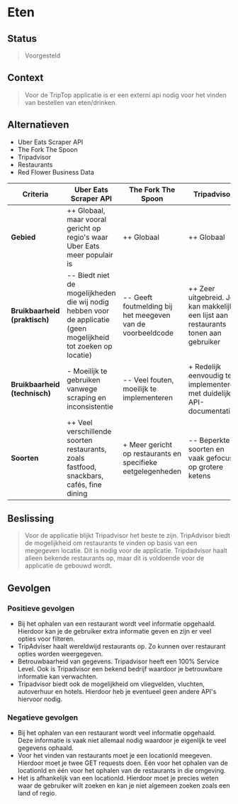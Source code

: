 # Eten

## Status
> Voorgesteld

## Context
> Voor de TripTop applicatie is er een externi api nodig voor het vinden van bestellen van eten/drinken.

## Alternatieven

- Uber Eats Scraper API
- The Fork The Spoon
- Tripadvisor
- Restaurants
- Red Flower Business Data

| **Criteria**         | **Uber Eats Scraper API**                                                                                        | **The Fork The Spoon**                                      | **Tripadvisor**                                                                    | **Restaurants**                                                    | **Red Flower Business Data**                                   |
|----------------------|------------------------------------------------------------------------------------------------------------------|-------------------------------------------------------------|------------------------------------------------------------------------------------|--------------------------------------------------------------------|----------------------------------------------------------------|
| **Gebied**           | ++ Globaal, maar vooral gericht op regio's waar Uber Eats meer populair is                                       | ++ Globaal                                                  | ++ Globaal                                                                         | ++ Globaal                                                         | ++ Globaal                                                     |
| **Bruikbaarheid (praktisch)**   | -- Biedt niet de mogelijkheden die wij nodig hebben voor de applicatie (geen mogelijkheid tot zoeken op locatie) | -- Geeft foutmelding bij het meegeven van de voorbeeldcode       | ++ Zeer uitgebreid. Je kan makkelijk een lijst aan restaurants tonen aan gebruiker | ++ Geeft overal restaurants terug met extra gegevens zoals reviews | - Vindt niet overal restaurants                                |
| **Bruikbaarheid (technisch)**   | - Moeilijk te gebruiken vanwege scraping en inconsistentie                                                       | -- Veel fouten, moeilijk te implementeren                   | + Redelijk eenvoudig te implementeren met duidelijke API-documentatie              | - Moeilijk te gebruiken zonder JSON-ondersteuning                  | - Moeilijk te gebruiken door onvoorspelbare json responses     |
| **Soorten**          | ++ Veel verschillende soorten restaurants, zoals fastfood, snackbars, cafés, fine dining                         | + Meer gericht op restaurants en specifieke eetgelegenheden | -- Beperkte soorten en vaak gefocust op grotere ketens                             | -- Beperkt tot algemene restaurant- of eetlocaties                 | + Diverse eetgelegenheden, met een focus op de lokale markten. |

## Beslissing

> Voor de applicatie blijkt Tripadvisor het beste te zijn. TripAdvisor biedt de mogelijkheid om restaurants te vinden op basis van een megegeven locatie. Dit is nodig voor de applicatie. Tripdadvisor haalt alleen bekende restaurants op, maar dit is voldoende voor de applicatie de gebouwd wordt.

## Gevolgen

### Positieve gevolgen

- Bij het ophalen van een restaurant wordt veel informatie opgehaald. Hierdoor kan je de gebruiker extra informatie geven en zijn er veel opties voor filteren.
- TripAdviser haalt wereldwijd restaurants op. Zo kunnen over restaurant opties worden weergegeven.
- Betrouwbaarheid van gegevens. Tripadvisor heeft een 100% Service Level. Ook is Tripadvisor een bekend bedrijf waardoor je betrouwbare informatie kan verwachten.
- Tripadvisor biedt ook de mogelijkheid om vliegvelden, vluchten, autoverhuur en hotels. Hierdoor heb je eventueel geen andere API's hiervoor nodig.
### Negatieve gevolgen

- Bij het ophalen van een restaurant wordt veel informatie opgehaald. Deze informatie is vaak niet allemaal nodig waardoor je eigenlijk te veel gegevens ophaald.
- Voor het vinden van restaurants moet je een locationId meegeven. Hierdoor moet je twee GET requests doen. Eén voor het ophalen van de locationId en één voor het ophalen van de restaurants in die omgeving.
- Het is afhankelijk van een locationId. Hierdoor moet je precies weten waar de gebruiker wilt zoeken en kan je niet algemeen zoeken zoals een land of regio.


